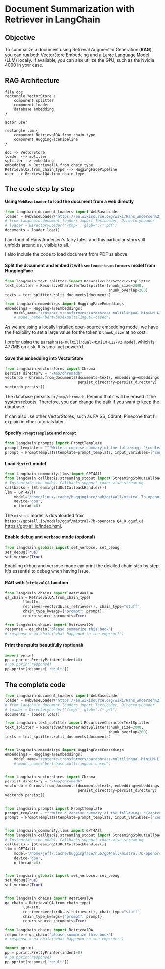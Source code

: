 # Document Summarization with Retriever in LangChain

## Objective

To summarize a document using Retrieval Augmented Generation (**RAG**), you can run both VectorStore Embedding and a Large Language Model (LLM) locally. If available, you can also utilize the GPU, such as the Nvidia 4090 in your case.

## RAG Architecture

```plantuml
file doc
rectangle VectorStore {
    component splitter
    component loader
    database embedding
}

actor user

rectangle llm {
    component RetrievalQA.from_chain_type
    component HuggingFacePipeline
}

doc -> VectorStore
loader --> splitter
splitter --> embedding
embedding -> RetrievalQA.from_chain_type
RetrievalQA.from_chain_type --> HuggingFacePipeline
user --> RetrievalQA.from_chain_type
```

## The code step by step

#### Using `WebBaseLoader` to load the document from a web directly

```py
from langchain.document_loaders import WebBaseLoader
loader = WebBaseLoader("https://en.wikisource.org/wiki/Hans_Andersen%27s_Fairy_Tales/The_Emperor%27s_New_Clothes")
# from langchain.document_loaders import TextLoader, DirectoryLoader
# loader = DirectoryLoader('/tmp/', glob="./*.pdf")
documents = loader.load()
```

I am fond of Hans Andersen's fairy tales, and this particular story still unfolds around us, visible to all.

I also include the code to load document from PDF as above.

#### Split the document and embed it with `sentence-transformers` model from HuggingFace

```py
from langchain.text_splitter import RecursiveCharacterTextSplitter
text_splitter = RecursiveCharacterTextSplitter(chunk_size=2000,
                                               chunk_overlap=200)
texts = text_splitter.split_documents(documents)

from langchain.embeddings import HuggingFaceEmbeddings
embeddings = HuggingFaceEmbeddings(
    model_name="sentence-transformers/paraphrase-multilingual-MiniLM-L12-v2")
    # model_name="bert-base-multilingual-cased")
```

As we are using a locally installed open-source embedding model, we have the flexibility to set a large value for the token's `chunk_size` at no cost.

I prefer using the `paraphrase-multilingual-MiniLM-L12-v2 model`, which is 477MB on disk. It is small yet powerful.

#### Save the embedding into VectorStore

```py
from langchain.vectorstores import Chroma
persist_directory = "/tmp/chromadb"
vectordb = Chroma.from_documents(documents=texts, embedding=embeddings,
                                 persist_directory=persist_directory)
vectordb.persist()
```

The database persists in `/tmp/chromadb`. Remind that it will be erased if the system reboots. Therefore, you can change the path if you want to keep the database.

If can also use other VectorStores, such as FAISS, Qdrant, Pinecone that I'll explain in other tutorials later.

#### Specify `PromptTemplate` and `Prompt`

```py
from langchain.prompts import PromptTemplate
prompt_template = """Write a concise summary of the following: "{context}" CONCISE SUMMARY: """
prompt = PromptTemplate(template=prompt_template, input_variables=["context", "question"])
```


#### Load `Mistral` model

```py
from langchain_community.llms import GPT4All
from langchain.callbacks.streaming_stdout import StreamingStdOutCallbackHandler
# Instantiate the model. Callbacks support token-wise streaming
callbacks = [StreamingStdOutCallbackHandler()]
llm = GPT4All(
    model="/home/linux/.cache/huggingface/hub/gpt4all/mistral-7b-openorca.Q4_0.gguf",
    device='gpu',
    n_threads=8)
```

The `mistral` model is downloaded from `https://gpt4all.io/models/gguf/mistral-7b-openorca.Q4_0.gguf`, at https://gpt4all.io/index.html. 


#### Enable debug and verbose mode (optional)
```py
from langchain.globals import set_verbose, set_debug
set_debug(True)
set_verbose(True)
```

Enabling debug and verbose mode can print the detailed chain step by step. It's essential to debug when having issue.

#### RAG with `RetrievalQA` function

```py
from langchain.chains import RetrievalQA
qa_chain = RetrievalQA.from_chain_type(
        llm=llm,
        retriever=vectordb.as_retriever(), chain_type="stuff",
        chain_type_kwargs={"prompt": prompt},
        return_source_documents=True)

from langchain.chains import RetrievalQA
response = qa_chain("please summarize this book")
# response = qa_chain("what happened to the emperor?")
```

#### Print the results beautifully (optional)
```py
import pprint
pp = pprint.PrettyPrinter(indent=0)
# pp.pprint(response)
pp.pprint(response['result'])

```

## The complete code

```py
from langchain.document_loaders import WebBaseLoader
loader = WebBaseLoader("https://en.wikisource.org/wiki/Hans_Andersen%27s_Fairy_Tales/The_Emperor%27s_New_Clothes")
# from langchain.document_loaders import TextLoader, DirectoryLoader
# loader = DirectoryLoader('/tmp/', glob="./*.pdf")
documents = loader.load()

from langchain.text_splitter import RecursiveCharacterTextSplitter
text_splitter = RecursiveCharacterTextSplitter(chunk_size=2000,
                                               chunk_overlap=200)
texts = text_splitter.split_documents(documents)


from langchain.embeddings import HuggingFaceEmbeddings
embeddings = HuggingFaceEmbeddings(
    model_name="sentence-transformers/paraphrase-multilingual-MiniLM-L12-v2")
    # model_name="bert-base-multilingual-cased")


from langchain.vectorstores import Chroma
persist_directory = "/tmp/chromadb"
vectordb = Chroma.from_documents(documents=texts, embedding=embeddings,
                                 persist_directory=persist_directory)
vectordb.persist()


from langchain.prompts import PromptTemplate
prompt_template = """Write a concise summary of the following: "{context}" CONCISE SUMMARY: """
prompt = PromptTemplate(template=prompt_template, input_variables=["context", "question"])


from langchain_community.llms import GPT4All
from langchain.callbacks.streaming_stdout import StreamingStdOutCallbackHandler
# Instantiate the model. Callbacks support token-wise streaming
callbacks = [StreamingStdOutCallbackHandler()]
llm = GPT4All(
    model="/home/jeff/.cache/huggingface/hub/gpt4all/mistral-7b-openorca.Q4_0.gguf",
    device='gpu',
    n_threads=8)


from langchain.globals import set_verbose, set_debug
set_debug(True)
set_verbose(True)


from langchain.chains import RetrievalQA
qa_chain = RetrievalQA.from_chain_type(
        llm=llm,
        retriever=vectordb.as_retriever(), chain_type="stuff",
        chain_type_kwargs={"prompt": prompt},
        return_source_documents=True)

from langchain.chains import RetrievalQA
response = qa_chain("please summarize this book")
# response = qa_chain("what happened to the emperor?")

import pprint
pp = pprint.PrettyPrinter(indent=0)
# pp.pprint(response)
pp.pprint(response['result'])
```